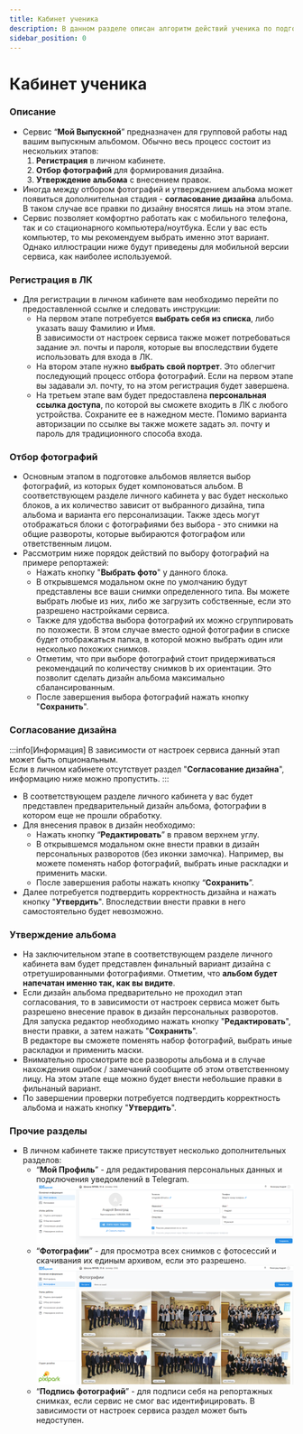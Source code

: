 ```yaml
---
title: Кабинет ученика
description: В данном разделе описан алгоритм действий ученика по подготовке альбома
sidebar_position: 0
---
```


# Кабинет ученика
### Описание
* Сервис “__Мой Выпускной__” предназначен для групповой работы над вашим выпускным альбомом. Обычно весь процесс состоит из нескольких этапов:
    1. __Регистрация__ в личном кабинете.
    2. __Отбор фотографий__ для формирования дизайна.
    3. __Утверждение альбома__ с внесением правок.
* Иногда между отбором фотографий и утверждением альбома может появиться дополнительная стадия - __согласование дизайна__ альбома. В таком случае все правки по дизайну вносятся лишь на этом этапе.
* Сервис позволяет комфортно работать как с мобильного телефона, так и со стационарного компьютера/ноутбука. Если у вас есть компьютер, то мы рекомендуем выбрать именно этот вариант. Однако иллюстрации ниже будут приведены для мобильной версии сервиса, как наиболее используемой.

### Регистрация в ЛК
* Для регистрации в личном кабинете вам необходимо  перейти по предоставленной ссылке и следовать инструкции:
    + На первом этапе потребуется __выбрать себя из списка__, либо указать вашу Фамилию и Имя. <br/>
    В зависимости от настроек сервиса также может потребоваться задание эл. почты и пароля, которые вы впоследствии будете использовать для входа в ЛК.
    + На втором этапе нужно __выбрать свой портрет__. Это облегчит последующий процесс отбора фотографий. Если на первом этапе вы задавали эл. почту, то на этом регистрация будет завершена.
    + На третьем этапе вам будет предоставлена __персональная ссылка доступа__, по которой вы сможете входить в ЛК с любого устройства. Сохраните ее в нажедном месте. Помимо варианта авторизации по ссылке вы также можете задать эл. почту и пароль для традиционного способа входа.
    
### Отбор фотографий
 * Основным этапом в подготовке альбомов является выбор фотографий, из которых будет компоноваться альбом. В соответствующем разделе личного кабинета у вас будет несколько блоков, а их количество зависит от выбранного дизайна, типа альбома и варианта его персонализации. Также здесь могут отображаться блоки с фотографиями без выбора - это снимки на общие развороты, которые выбираются фотографом или ответственным лицом.
* Рассмотрим ниже порядок действий по выбору фотографий на примере репортажей:
    + Нажать кнопку "__Выбрать фото__" у данного блока.
    + В открывшемся модальном окне по умолчанию будут представлены все ваши снимки определенного типа. Вы можете выбрать любые из них, либо же загрузить собственные, если это разрешено настройками сервиса.
    + Также для удобства выбора фотографий их можно сгруппировать по похожести. В этом случае вместо одной фотографии в списке будет отображаться папка, в которой можно выбрать один или несколько похожих снимков.
    + Отметим, что при выборе фотографий стоит придерживаться рекомендаций по количеству снимков b их ориентации. Это позволит сделать дизайн альбома максимально сбалансированным.
    + После завершения выбора фотографий нажать кнопку "__Сохранить__".


### Согласование дизайна
:::info[Информация]
В зависимости от настроек сервиса данный этап может быть опциональным.<br/> Если в личном кабинете отсутствует раздел "__Согласование дизайна__", информацию ниже можно пропустить.
:::
* В соответствующем разделе личного кабинета у вас будет представлен предварительный дизайн альбома, фотографии в котором еще не прошли обработку. 
* Для внесения правок в дизайн необходимо:
    + Нажать кнопку “__Редактировать__” в правом верхнем углу.
    +  В открывшемся модальном окне внести правки в дизайн персональных разворотов (без иконки замочка). Например, вы можете поменять набор фотографий, выбрать иные раскладки и применить маски. 
    + После завершения работы нажать кнопку “__Сохранить__”.
* Далее потребуется подтвердить корректность дизайна и нажать кнопку "__Утвердить__". Впоследствии внести правки в него самостоятельно будет невозможно. 

### Утверждение альбома
* На заключительном этапе в соответствующем разделе личного кабинета вам будет представлен финальный вариант дизайна с отретушированными фотографиями. Отметим, что __альбом будет напечатан именно так, как вы видите__.
* Если дизайн альбома предварительно не проходил этап согласования, то в зависимости от настроек сервиса может быть разрешено внесение правок в дизайн персональных разворотов. Для запуска редактор необходимо нажать кнопку "__Редактировать__", внести правки, а затем нажать "__Сохранить__".<br/>
В редакторе вы сможете поменять набор фотографий, выбрать иные раскладки и применить маски.
* Внимательно просмотрите все развороты альбома и в случае нахождения ошибок / замечаний сообщите об этом ответственному лицу. На этом этапе еще можно будет внести небольшие правки в фильнаный вариант.
* По завершении проверки потребуется подтвердить корректность альбома и нажать кнопку "__Утвердить__".

### Прочие разделы
* В личном кабинете также присутствует несколько дополнительных разделов:
    + “__Мой Профиль__” - для редактирования персональных данных и подключения уведомлений в Telegram.
    ![](../_media/general/lk-main-settings.png)
    + “__Фотографии__” - для просмотра всех снимков с фотосессий и скачивания их единым архивом, если это разрешено.
    ![](../_media/general/lk-all-photos.png)
    + “__Подпись фотографий__” - для подписи себя на репортажных снимках, если сервис не смог вас идентифицировать. В зависимости от настроек сервиса раздел может быть недоступен.